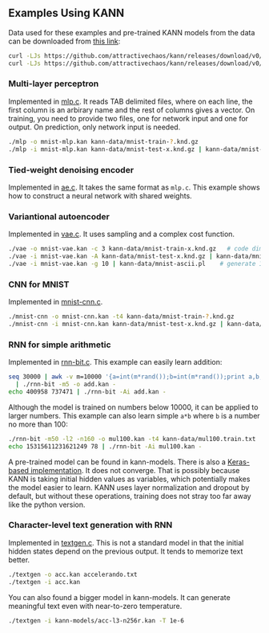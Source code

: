 ## Examples Using KANN

Data used for these examples and pre-trained KANN models from the data can be
downloaded from [this link][data]:
```sh
curl -LJs https://github.com/attractivechaos/kann/releases/download/v0/kann-data.tgz | tar -zxf -
curl -LJs https://github.com/attractivechaos/kann/releases/download/v0/kann-models.tgz | tar -zxf -
```

### Multi-layer perceptron

Implemented in [mlp.c](mlp.c). It reads TAB delimited files, where on each
line, the first column is an arbirary name and the rest of columns gives a
vector. On training, you need to provide two files, one for network input and
one for output. On prediction, only network input is needed.
```sh
./mlp -o mnist-mlp.kan kann-data/mnist-train-?.knd.gz
./mlp -i mnist-mlp.kan kann-data/mnist-test-x.knd.gz | kann-data/mnist-eval.pl
```

### Tied-weight denoising encoder

Implemented in [ae.c](ae.c). It takes the same format as `mlp.c`. This example
shows how to construct a neural network with shared weights.

### Variantional autoencoder

Implemented in [vae.c](vae.c). It uses sampling and a complex cost function.
```sh
./vae -o mnist-vae.kan -c 3 kann-data/mnist-train-x.knd.gz   # code dimension is 3
./vae -i mnist-vae.kan -A kann-data/mnist-test-x.knd.gz | kann-data/mnist-ascii.pl # reconstruction
./vae -i mnist-vae.kan -g 10 | kann-data/mnist-ascii.pl    # generate 10 random images
```

### CNN for MNIST

Implemented in [mnist-cnn.c](mnist-cnn.c).
```sh
./mnist-cnn -o mnist-cnn.kan -t4 kann-data/mnist-train-?.knd.gz
./mnist-cnn -i mnist-cnn.kan kann-data/mnist-test-x.knd.gz | kann-data/mnist-eval.pl
```

### RNN for simple arithmetic

Implemented in [rnn-bit.c](rnn-bit.c). This example can easily learn addition:
```sh
seq 30000 | awk -v m=10000 '{a=int(m*rand());b=int(m*rand());print a,b,a+b}' \
  | ./rnn-bit -m5 -o add.kan -
echo 400958 737471 | ./rnn-bit -Ai add.kan -
```
Although the model is trained on numbers below 10000, it can be applied to
larger numbers. This example can also learn simple `a*b` where `b` is a number
no more than 100:
```sh
./rnn-bit -m50 -l2 -n160 -o mul100.kan -t4 kann-data/mul100.train.txt
echo 15315611231621249 78 | ./rnn-bit -Ai mul100.kan -
```
A pre-trained model can be found in kann-models. There is also a [Keras-based
implementation](keras/rnn-bit.py). It does not converge. That is possibly
because KANN is taking initial hidden values as variables, which potentially
makes the model easier to learn. KANN uses layer normalization and dropout by
default, but without these operations, training does not stray too far away
like the python version.

### Character-level text generation with RNN

Implemented in [textgen.c](textgen.c). This is not a standard model in that the
initial hidden states depend on the previous output. It tends to memorize text
better.
```sh
./textgen -o acc.kan accelerando.txt
./textgen -i acc.kan
```
You can also found a bigger model in kann-models. It can generate meaningful
text even with near-to-zero temperature.
```sh
./textgen -i kann-models/acc-l3-n256r.kan -T 1e-6
```

[data]: https://github.com/attractivechaos/kann/releases/tag/v0

